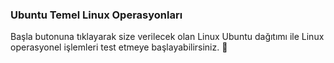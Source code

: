 ### Ubuntu Temel Linux Operasyonları  
  
Başla butonuna tıklayarak size verilecek olan Linux Ubuntu dağıtımı ile Linux operasyonel işlemleri test etmeye başlayabilirsiniz. 🚀  
